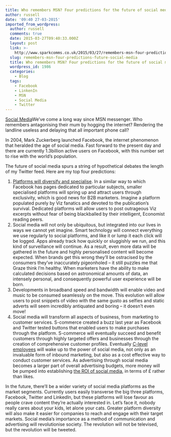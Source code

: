 ```yaml
---
title: Who remembers MSN? Four predictions for the future of social media
author: russell
date: '09:40 27-03-2015'
imported_from_wordpress:
  author: russell
  comments: true
  date: 2015-03-27T09:40:33.000Z
  layout: post
  link: >-
    http://www.sparkcomms.co.uk/2015/03/27/remembers-msn-four-predictions-future-social-media/
  slug: remembers-msn-four-predictions-future-social-media
  title: Who remembers MSN? Four predictions for the future of social media
  wordpress_id: 1986
  categories:
    - Blog
  tags:
    - Facebook
    - LinkenIn
    - MSN
    - Social Media
    - Twitter
---
```


[Social Media](Social-Media-300x200.jpg)We’ve come a long way since MSN messenger. Who remembers antagonising their mum by hogging the internet? Rendering the landline useless and delaying that all important phone call?

In 2004, Mark Zuckerberg launched Facebook, the internet phenomenon that heralded the age of social media. Fast forward to the present day and there are currently 1.3billion active users on Facebook, with this number set to rise with the world’s population.

The future of social media spurs a string of hypothetical debates the length of my Twitter feed. Here are my top four predictions:

  1. [Platforms will diversify and specialise](http://www.sparkcomms.co.uk/2012/03/15/liking-tweeting-and-pinning/). In a similar way to which Facebook has pages dedicated to particular subjects, smaller specialised platforms will spring up and attract users through exclusivity, which is good news for B2B marketers. Imagine a platform populated purely by Viz fanatics and devoted to the publication’s survival. Dedicated platforms will allow users to post outrageous Viz excerpts without fear of being blackballed by their intelligent, Economist reading peers.
  2. Social media will not only be ubiquitous, but integrated into our lives in ways we cannot yet imagine. Smart technology will connect everything we use regularly to social platforms, and like it or lump it each click will be logged. Apps already track how quickly or sluggishly we run, and this kind of surveillance will continue. As a result, even more data will be gathered in the future and highly personalised content will become expected. When brands get this wrong they’ll be ostracised by the consumers they’ve inaccurately pigeonholed – it still puzzles me that Graze think I’m healthy. When marketers have the ability to make calculated decisions based on astronomical amounts of data, an intensely personal, and consequently powerful user experience will be born.
  3. Developments in broadband speed and bandwidth will enable video and music to be consumed seamlessly on the move. This evolution will allow users to post snippets of video with the same gusto as selfies and static adverts will seem incredibly antiquated and boring – it doesn’t even move!
  4. Social media will transform all aspects of business, from marketing to customer services. S-commerce created a buzz last year as Facebook and Twitter tested buttons that enabled users to make purchases through the platform. S-commerce will eventually succeed and benefit customers through highly targeted offers and businesses through the creation of comprehensive customer profiles. Eventually [C-level employees](http://www.sparkcomms.co.uk/2014/06/05/ceo-making-social-media-public-relations-platform/) will wake up to the power of social media, not only as an invaluable form of inbound marketing, but also as a cost effective way to conduct customer services. As advertising through social media becomes a larger part of overall advertising budgets, more money will be pumped into establishing [the ROI of social media](http://www.forbes.com/sites/capitalonespark/2013/04/25/how-to-measure-your-social-media-return-on-investment/), in terms of £ rather than likes.

In the future, there’ll be a wider variety of social media platforms as the market segments. Currently users easily transverse the big three platforms, Facebook, Twitter and LinkedIn, but these platforms will lose favour as people crave content they’re actually interested in. Let’s face it, nobody really cares about your kids, let alone your cats. Greater platform diversity will also make it easier for companies to reach and engage with their target markets. Social media’s importance as a method of communication and advertising will revolutionise society. The revolution will not be televised, but the revolution will be tweeted.

